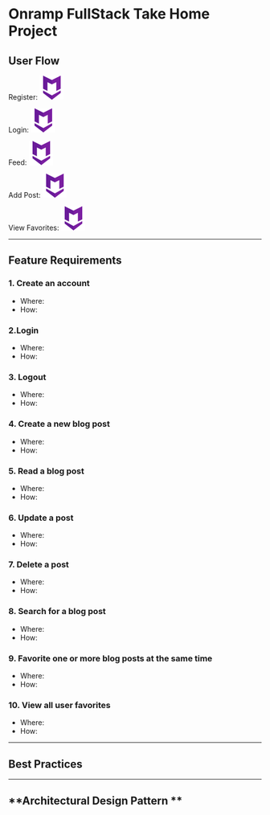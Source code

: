 # Onramp FullStack Take Home Project

## **User Flow**
Register: 
![alt text][logo]

[logo]: https://github.com/adam-p/markdown-here/raw/master/src/common/images/icon48.png "Logo Title Text 2"

Login: 
![alt text][logo]

[logo]: https://github.com/adam-p/markdown-here/raw/master/src/common/images/icon48.png "Logo Title Text 2"

Feed: 
![alt text][logo]

[logo]: https://github.com/adam-p/markdown-here/raw/master/src/common/images/icon48.png "Logo Title Text 2"

Add Post: 
![alt text][logo]

[logo]: https://github.com/adam-p/markdown-here/raw/master/src/common/images/icon48.png "Logo Title Text 2"


View Favorites: 
![alt text][logo]

[logo]: https://github.com/adam-p/markdown-here/raw/master/src/common/images/icon48.png "Logo Title Text 2"

---


## **Feature Requirements**

### 1. Create an account
  * Where:
  * How:

### 2.Login
  * Where:
  * How:

### 3. Logout
  * Where:
  * How:

### 4. Create a new blog post
  * Where:
  * How:

### 5. Read a blog post
  * Where:
  * How:

### 6. Update a post
  * Where:
  * How:

### 7. Delete a post
  * Where:
  * How:

### 8. Search for a blog post
  * Where:
  * How:

### 9. Favorite one or more blog posts at the same time
  * Where:
  * How:

### 10. View all user favorites
  * Where:
  * How:

---

## **Best Practices**


---

## **Architectural Design Pattern **
    




